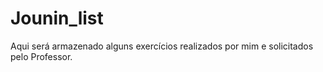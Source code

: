 # Jounin_list
Aqui será armazenado alguns exercícios realizados por mim e solicitados pelo Professor.
